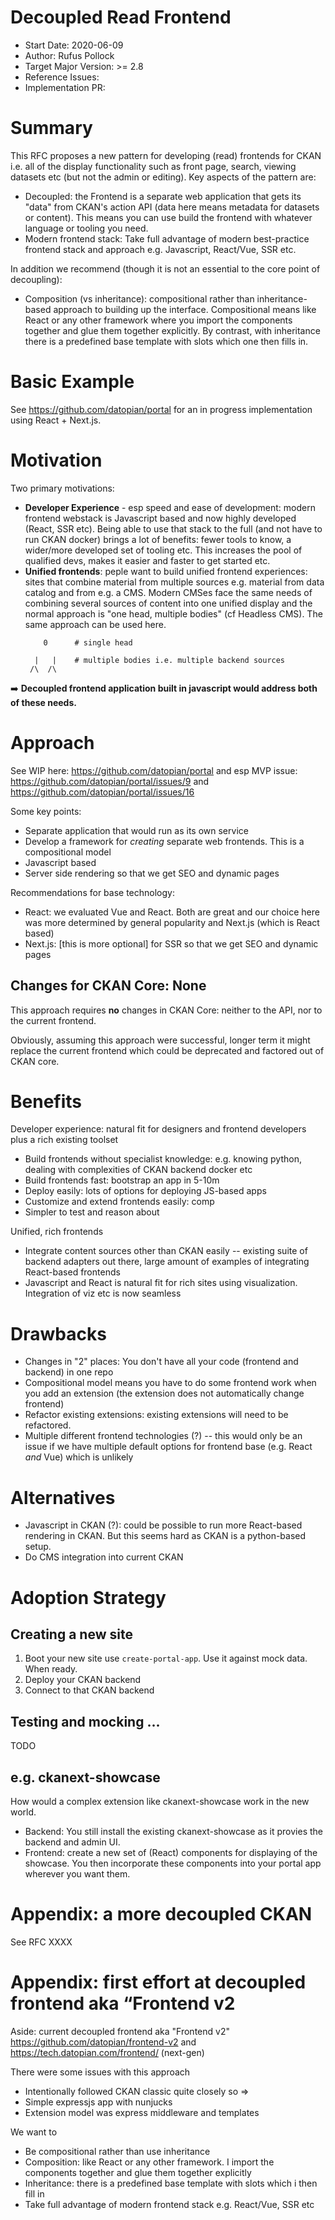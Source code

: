 # Decoupled Read Frontend

- Start Date: 2020-06-09
- Author: Rufus Pollock
- Target Major Version: >= 2.8
- Reference Issues:
- Implementation PR: 

# Summary

This RFC proposes a new pattern for developing (read) frontends for CKAN i.e. all of the display functionality such as front page, search, viewing datasets etc (but not the admin or editing). Key aspects of the pattern are:

* Decoupled: the Frontend is a separate web application that gets its "data" from CKAN's action API (data here means metadata for datasets or content). This means you can use build the frontend with whatever language or tooling you need.
* Modern frontend stack: Take full advantage of modern best-practice frontend stack and approach e.g. Javascript, React/Vue, SSR etc.

In addition we recommend (though it is not an essential to the core point of decoupling):

* Composition (vs inheritance): compositional rather than inheritance-based approach to building up the interface. Compositional means like React or any other framework where you import the components together and glue them together explicitly. By contrast, with inheritance there is a predefined base template with slots which one then fills in.

# Basic Example

See https://github.com/datopian/portal for an in progress implementation using React + Next.js.

# Motivation

Two primary motivations:

* **Developer Experience** - esp speed and ease of development: modern frontend webstack is Javascript based and now highly developed (React, SSR etc). Being able to use that stack to the full (and not have to run CKAN docker) brings a lot of benefits: fewer tools to know, a wider/more developed set of tooling etc. This increases the pool of qualified devs, makes it easier and faster to get started etc.
* **Unified frontends**: peple want to build unified frontend experiences: sites that combine material from multiple sources e.g. material from data catalog and from e.g. a CMS. Modern CMSes face the same needs of combining several sources of content into one unified display and the normal approach is "one head, multiple bodies" (cf Headless CMS). The same approach can be used here.
  ```
      0      # single head

    |   |    # multiple bodies i.e. multiple backend sources
   /\  /\
  ```

➡️  **Decoupled frontend application built in javascript would address both of these needs.**

# Approach

See WIP here: https://github.com/datopian/portal and esp MVP issue: https://github.com/datopian/portal/issues/9 and https://github.com/datopian/portal/issues/16

Some key points:

* Separate application that would run as its own service
* Develop a framework for *creating* separate web frontends. This is a compositional model 
* Javascript based
* Server side rendering so that we get SEO and dynamic pages

Recommendations for base technology:

* React: we evaluated Vue and React. Both are great and our choice here was more determined by general popularity and Next.js (which is React based)
* Next.js: [this is more optional] for SSR so that we get SEO and dynamic pages

## Changes for CKAN Core: None

This approach requires **no** changes in CKAN Core: neither to the API, nor to the current frontend.

Obviously, assuming this approach were successful, longer term it might replace the current frontend which could be deprecated and factored out of CKAN core. 

# Benefits

Developer experience: natural fit for designers and frontend developers plus a rich existing toolset

* Build frontends without specialist knowledge: e.g. knowing python, dealing with complexities of CKAN backend docker etc
* Build frontends fast: bootstrap an app in 5-10m
* Deploy easily: lots of options for deploying JS-based apps
* Customize and extend frontends easily: comp
* Simpler to test and reason about 

Unified, rich frontends

* Integrate content sources other than CKAN easily -- existing suite of backend adapters out there, large amount of examples of integrating React-based frontends
* Javascript and React is natural fit for rich sites using visualization. Integration of viz etc is now seamless

# Drawbacks

* Changes in "2" places: You don't have all your code (frontend and backend) in one repo
* Compositional model means you have to do some frontend work when you add an extension (the extension does not automatically change frontend)
* Refactor existing extensions: existing extensions will need to be refactored.
* Multiple different frontend technologies (?) -- this would only be an issue if we have multiple default options for frontend base (e.g. React *and* Vue) which is unlikely

# Alternatives

* Javascript in CKAN (?): could be possible to run more React-based rendering in CKAN. But this seems hard as CKAN is a python-based setup.
* Do CMS integration into current CKAN

# Adoption Strategy

## Creating a new site

1. Boot your new site use `create-portal-app`. Use it against mock data. When ready.
2. Deploy your CKAN backend
2. Connect to that CKAN backend

## Testing and mocking ...

TODO

## e.g. ckanext-showcase

How would a complex extension like ckanext-showcase work in the new world.

* Backend: You still install the existing ckanext-showcase as it provies the backend and admin UI.
* Frontend: create a new set of (React) components for displaying of the showcase. You then incorporate these components into your portal app wherever you want them.

# Appendix: a more decoupled CKAN

See RFC XXXX

# Appendix: first effort at decoupled frontend aka “Frontend v2

Aside: current decoupled frontend aka "Frontend v2" 
https://github.com/datopian/frontend-v2 and https://tech.datopian.com/frontend/ (next-gen)
 
There were some issues with this approach

* Intentionally followed  CKAN classic quite closely so =>
* Simple expressjs app with nunjucks
* Extension model was express middleware and templates
 
We want to

* Be compositional rather than use inheritance
* Composition: like React or any other framework. I import the components together and glue them together explicitly
* Inheritance: there is a predefined base template with slots which i then fill in
* Take full advantage of modern frontend stack e.g. React/Vue, SSR etc
